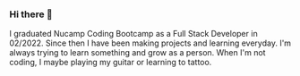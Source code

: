 ### Hi there 👋
I graduated Nucamp Coding Bootcamp as a Full Stack Developer in 02/2022. Since then I have been making projects and learning everyday.
I'm always trying to learn something and grow as a person. When I'm not coding, I maybe playing my guitar or learning to tattoo.

